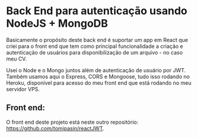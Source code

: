 # Back End para autenticação usando NodeJS + MongoDB
Basicamente o propósito deste back end é suportar um app em React que criei para o front end que tem como principal funcionalidade a criação e autenticação de usuários para disponibilização de um arquivo - no caso meu CV.

Usei o Node e o Mongo juntos além de autenticação de usuário por JWT.
Também usamos aqui o Express, CORS e Mongoose, tudo isso rodando no Heroku, disponível para acesso do meu front end que está rodando no meu servidor VPS.

## Front end:
O front end deste projeto está neste outro repositório: <a href="https://github.com/tomipasin/reactJWT">https://github.com/tomipasin/reactJWT</a>.
